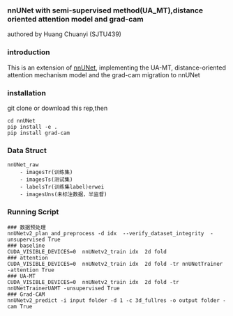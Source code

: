 ### nnUNet with semi-supervised method(UA_MT),distance oriented attention model and grad-cam

authored by Huang Chuanyi (SJTU439)

### introduction

This is an extension of [nnUNet](https://github.com/MIC-DKFZ/nnUNet/tree/master), implementing the UA-MT, distance-oriented attention mechanism model and the grad-cam migration to nnUNet

### installation

git clone or download this rep,then
```shell
cd nnUNet
pip install -e .
pip install grad-cam
```

### Data Struct
```
nnUNet_raw
    - imagesTr(训练集)
    - imagesTs(测试集)
    - labelsTr(训练集label)erwei
    - imagesUns(未标注数据，半监督)
```
### Running Script
```shell
### 数据预处理
nnUNetv2_plan_and_preprocess -d idx  --verify_dataset_integrity  -unsupervised True
### baseline
CUDA_VISIBLE_DEVICES=0  nnUNetv2_train idx  2d fold
### attention
CUDA_VISIBLE_DEVICES=0  nnUNetv2_train idx  2d fold -tr nnUNetTrainer -attention True
### UA-MT
CUDA_VISIBLE_DEVICES=0  nnUNetv2_train idx  2d fold -tr nnUNetTrainerUAMT -unsupervised True
### Grad-CAM
nnUNetv2_predict -i input folder -d 1 -c 3d_fullres -o output folder -cam True
```
